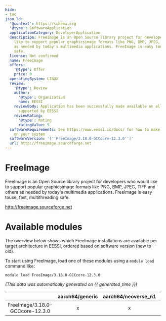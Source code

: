 ```yaml
---
hide:
- toc
json_ld:
  '@context': https://schema.org
  '@type': SoftwareApplication
  applicationCategory: DeveloperApplication
  description: FreeImage is an Open Source library project for developers who would
    like to support popular graphicsimage formats like PNG, BMP, JPEG, TIFF and others
    as needed by today's multimedia applications. FreeImage is easy touse, fast, multithreading
    safe.
  license: Not confirmed
  name: FreeImage
  offers:
    '@type': Offer
    price: 0
  operatingSystem: LINUX
  review:
    '@type': Review
    author:
      '@type': Organization
      name: EESSI
    reviewBody: Application has been successfully made available on all architectures
      supported by EESSI
    reviewRating:
      '@type': Rating
      ratingValue: 5
  softwareRequirements: See https://www.eessi.io/docs/ for how to make EESSI available
    on your system
  softwareVersion: '[''FreeImage/3.18.0-GCCcore-12.3.0'']'
  url: http://freeimage.sourceforge.net
---
```


FreeImage
=========


FreeImage is an Open Source library project for developers who would like to support popular graphicsimage formats like PNG, BMP, JPEG, TIFF and others as needed by today's multimedia applications. FreeImage is easy touse, fast, multithreading safe.

http://freeimage.sourceforge.net
# Available modules


The overview below shows which FreeImage installations are available per target architecture in EESSI, ordered based on software version (new to old).

To start using FreeImage, load one of these modules using a `module load` command like:

```shell
module load FreeImage/3.18.0-GCCcore-12.3.0
```

*(This data was automatically generated on {{ generated_time }})*  

| |aarch64/generic|aarch64/neoverse_n1|aarch64/neoverse_v1|aarch64/nvidia/grace|x86_64/generic|x86_64/amd/zen2|x86_64/amd/zen3|x86_64/amd/zen4|x86_64/intel/cascadelake|x86_64/intel/haswell|x86_64/intel/icelake|x86_64/intel/sapphirerapids|x86_64/intel/skylake_avx512|
| :---: | :---: | :---: | :---: | :---: | :---: | :---: | :---: | :---: | :---: | :---: | :---: | :---: | :---: |
|FreeImage/3.18.0-GCCcore-12.3.0|x|x|x|x|x|x|x|x|x|x|x|x|x|
